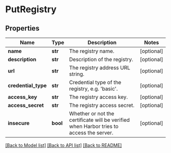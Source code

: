 # PutRegistry

## Properties
Name | Type | Description | Notes
------------ | ------------- | ------------- | -------------
**name** | **str** | The registry name. | [optional] 
**description** | **str** | Description of the registry. | [optional] 
**url** | **str** | The registry address URL string. | [optional] 
**credential_type** | **str** | Credential type of the registry, e.g. &#x27;basic&#x27;. | [optional] 
**access_key** | **str** | The registry access key. | [optional] 
**access_secret** | **str** | The registry access secret. | [optional] 
**insecure** | **bool** | Whether or not the certificate will be verified when Harbor tries to access the server. | [optional] 

[[Back to Model list]](../README.md#documentation-for-models) [[Back to API list]](../README.md#documentation-for-api-endpoints) [[Back to README]](../README.md)

